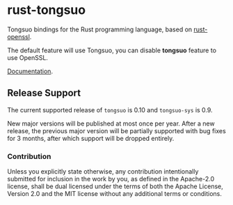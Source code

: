 # rust-tongsuo

Tongsuo bindings for the Rust programming language,
based on [rust-openssl](https://github.com/sfackler/rust-openssl).

The default feature will use Tongsuo, you can disable **tongsuo** feature to use OpenSSL.

[Documentation](https://docs.rs/openssl).

## Release Support

The current supported release of `tongsuo` is 0.10 and `tongsuo-sys` is 0.9.

New major versions will be published at most once per year. After a new
release, the previous major version will be partially supported with bug
fixes for 3 months, after which support will be dropped entirely.

### Contribution

Unless you explicitly state otherwise, any contribution intentionally
submitted for inclusion in the work by you, as defined in the Apache-2.0
license, shall be dual licensed under the terms of both the Apache License,
Version 2.0 and the MIT license without any additional terms or conditions.
